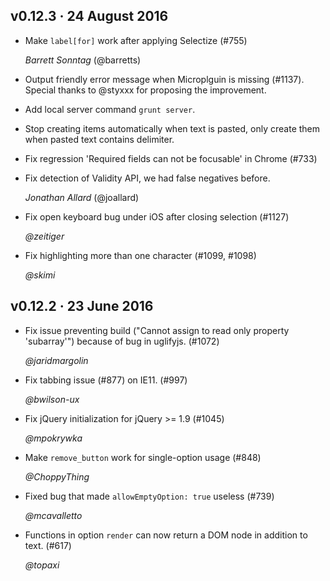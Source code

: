 <!-- Feel free to put either your handle and/or full name, according to
     your privacy needs -->

## v0.12.3 · 24 August 2016
*  Make `label[for]` work after applying Selectize (#755)

   *Barrett Sonntag* (@barretts)

*  Output friendly error message when Microplguin is missing (#1137).
   Special thanks to @styxxx for proposing the improvement.

*  Add local server command `grunt server`.

*  Stop creating items automatically when text is pasted, only create
   them when pasted text contains delimiter.

*  Fix regression 'Required fields can not be focusable' in Chrome
	(#733)

*  Fix detection of Validity API, we had false negatives before.

   *Jonathan Allard* (@joallard)

*  Fix open keyboard bug under iOS after closing selection (#1127)

   *@zeitiger*

*  Fix highlighting more than one character (#1099, #1098)

   *@skimi*


## v0.12.2 · 23 June 2016
*  Fix issue preventing build ("Cannot assign to read only property
   'subarray'") because of bug in uglifyjs. (#1072)

   *@jaridmargolin*

*  Fix tabbing issue (#877) on IE11. (#997)

   *@bwilson-ux*

*  Fix jQuery initialization for jQuery >= 1.9 (#1045)

   *@mpokrywka*

*  Make `remove_button` work for single-option usage (#848)

   *@ChoppyThing*

*  Fixed bug that made `allowEmptyOption: true` useless (#739)

   *@mcavalletto*

*  Functions in option `render` can now return a DOM node in addition to
   text. (#617)

   *@topaxi*
